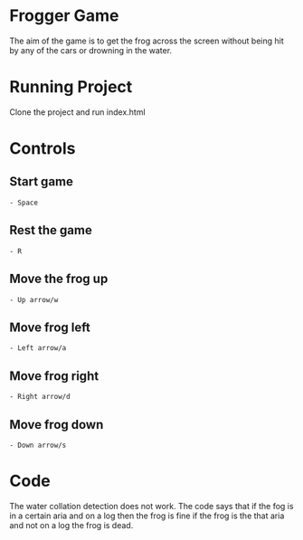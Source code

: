 # Frogger Game

The aim of the game is to get the frog across the screen without being hit by any of the cars or drowning in the water. 

# Running Project

Clone the project and run index.html

# Controls

## Start game 
    - Space
    
## Rest the game
    - R 
    
## Move the frog up 
    - Up arrow/w
    
## Move frog left
    - Left arrow/a
    
## Move frog right
    - Right arrow/d
    
## Move frog down
    - Down arrow/s

# Code

The water collation detection does not work. The code says that if the fog is in a certain aria and on a log then the frog is fine if the frog is the that aria and not on a log the frog is dead. 
